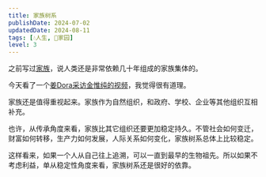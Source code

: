 ```yaml
---
title: 家族树系
publishDate: 2024-07-02
updatedDate: 2024-08-11
tags: [💧人生, 🏡家园]
level: 3
---
```


之前写过[家族](/xyy/20240619)，说人类还是非常依赖几十年组成的家族集体的。

今天看了一个[姜Dora采访金惟纯的视频]，我觉得很有道理。

家族还是值得重视起来。家族作为自然组织，和政府、学校、企业等其他组织互相补充。

也许，从传承角度来看，家族比其它组织还要更加稳定持久。不管社会如何变迁，财富如何转移，生产力如何发展，人际关系如何变化，家族树系总体上比较稳定。

这样看来，如果一个人从自己往上追溯，可以一直到最早的生物祖先。所以如果不考虑利益，单从稳定性角度来看，家族树系还是很好的依靠。

[姜Dora采访金惟纯的视频]: https://www.bilibili.com/video/BV154421D7gX/
